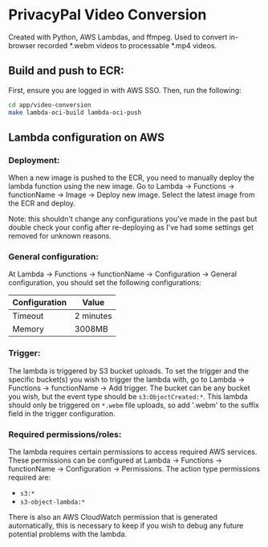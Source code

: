 # PrivacyPal Video Conversion

Created with Python, AWS Lambdas, and ffmpeg. Used to convert in-browser recorded *.webm videos to processable *.mp4 videos.

## Build and push to ECR:
First, ensure you are logged in with AWS SSO. Then, run the following:
```bash
cd app/video-conversion
make lambda-oci-build lambda-oci-push
```

## Lambda configuration on AWS

### Deployment:
When a new image is pushed to the ECR, you need to manually deploy the lambda function using the new image. Go to Lambda -> Functions -> functionName -> Image -> Deploy new image. Select the latest image from the ECR and deploy.

Note: this shouldn't change any configurations you've made in the past but double check your config after re-deploying as I've had some settings get removed for unknown reasons.

### General configuration:
At Lambda -> Functions -> functionName -> Configuration -> General configuration, you should set the following configurations:

|Configuration|Value|
|--|--|
|Timeout|2 minutes|
|Memory|3008MB|

### Trigger:
The lambda is triggered by S3 bucket uploads. To set the trigger and the specific bucket(s) you wish to trigger the lambda with, go to Lambda -> Functions -> functionName -> Add trigger. The bucket can be any bucket you wish, but the event type should be `s3:ObjectCreated:*`. This lambda should only be triggered on `*.webm` file uploads, so add '.webm' to the suffix field in the trigger configuration.

### Required permissions/roles:
The lambda requires certain permissions to access required AWS services. These permissions can be configured at Lambda -> Functions -> functionName -> Configuration -> Permissions. The action type permissions required are:
 - `s3:*`
 - `s3-object-lambda:*`

There is also an AWS CloudWatch permission that is generated automatically, this is necessary to keep if you wish to debug any future potential problems with the lambda.
